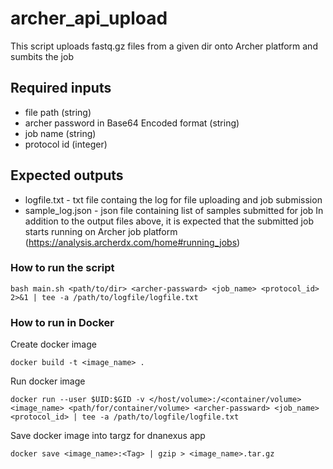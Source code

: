 # archer_api_upload

This script uploads fastq.gz files from a given dir onto Archer platform and sumbits the job 

## Required inputs
- file path (string)
- archer password in Base64 Encoded format (string)
- job name (string)
- protocol id (integer)

## Expected outputs
- logfile.txt - txt file containg the log for file uploading and job submission
- sample_log.json - json file containing list of samples submitted for job
In addition to the output files above, it is expected that the submitted job starts running on Archer job platform (https://analysis.archerdx.com/home#running_jobs) 

### How to run the script
```
bash main.sh <path/to/dir> <archer-passward> <job_name> <protocol_id> 2>&1 | tee -a /path/to/logfile/logfile.txt
```

### How to run in Docker

Create docker image 

`docker build -t <image_name> .`

Run docker image

```
docker run --user $UID:$GID -v </host/volume>:/<container/volume> <image_name> <path/for/container/volume> <archer-passward> <job_name> <protocol_id> | tee -a /path/to/logfile/logfile.txt
```

Save docker image into targz for dnanexus app

`docker save <image_name>:<Tag> | gzip > <image_name>.tar.gz`